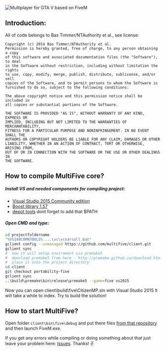![Multiplayer for GTA V based on FiveM](http://multifive.org/images/multifive_logo.png)
## Introduction:

All of code belongs to Bas Timmer/NTAuthority et al., see license:

    Copyright (c) 2014 Bas Timmer/NTAuthority et al.
    Permission is hereby granted, free of charge, to any person obtaining a copy
    of this software and associated documentation files (the "Software"), to deal
    in the Software without restriction, including without limitation the rights
    to use, copy, modify, merge, publish, distribute, sublicense, and/or sell
    copies of the Software, and to permit persons to whom the Software is
    furnished to do so, subject to the following conditions:

    The above copyright notice and this permission notice shall be included in
    all copies or substantial portions of the Software.

    THE SOFTWARE IS PROVIDED "AS IS", WITHOUT WARRANTY OF ANY KIND, EXPRESS OR
    IMPLIED, INCLUDING BUT NOT LIMITED TO THE WARRANTIES OF MERCHANTABILITY,
    FITNESS FOR A PARTICULAR PURPOSE AND NONINFRINGEMENT. IN NO EVENT SHALL THE
    AUTHORS OR COPYRIGHT HOLDERS BE LIABLE FOR ANY CLAIM, DAMAGES OR OTHER
    LIABILITY, WHETHER IN AN ACTION OF CONTRACT, TORT OR OTHERWISE, ARISING FROM,
    OUT OF OR IN CONNECTION WITH THE SOFTWARE OR THE USE OR OTHER DEALINGS IN
    THE SOFTWARE.
  
## How to compile MultiFive core?
##### Install VS and needed components for compiling project:
- [Visual Studio 2015 Community edition](https://www.visualstudio.com/ru-ru/downloads/download-visual-studio-vs.aspx) 
- [Boost library 1.57](https://sourceforge.net/projects/boost/files/boost/1.57.0/)
- [depot tools](https://www.chromium.org/developers/how-tos/install-depot-tools) dont forget to add that $PATH

##### Open CMD and type:

```bash
cd projectfoldername
"%VS140COMNTOOLS%....\vc\vcvarsall.bat"
gclient config --unmanaged https://github.com/multifive/client.git
gclient sync
#  now it will setup enviroment via premake5
#  download premake5 from here - http://premake.github.io/download.html#v5 and
#  place it into the project directory
cd client
git checkout portability-five
gclient sync
..\build\premake\bin\release\premake5 --game=five vs2015
```

Now you can open client\build\five\CitizenMP.sln with Visual Studio 2015
It will take a while to index. Try to build the solution! 

## How to start MultiFive?

Open folder `client\bin\five\debug` and put there files [from that repository](https://github.com/multifive/cache/tree/master/caches/fivem) and then launch FiveM.exe.

If you get any errors while compiling or doing something about that just leave your problem here: [Issues](https://github.com/multifive/client/issues). Thanks! :v:
